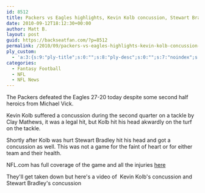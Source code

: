 ```yaml
---
id: 8512
title: Packers vs Eagles highlights, Kevin Kolb concussion, Stewart Bradley hurt
date: 2010-09-12T18:12:30+00:00
author: Matt B.
layout: post
guid: https://backseatfan.com/?p=8512
permalink: /2010/09/packers-vs-eagles-highlights-kevin-kolb-concussion-stewart-bradley-hurt/
ply_custom:
  - 'a:3:{s:9:"ply-title";s:0:"";s:8:"ply-desc";s:0:"";s:7:"noindex";s:0:"";}'
categories:
  - Fantasy Football
  - NFL
  - NFL News
---
```


<div class="entry">
  <p>
    The Packers defeated the Eagles 27-20 today despite some second half heroics from Michael Vick.
  </p>

  <p>
    Kevin Kolb suffered a concussion during the second quarter on a tackle by Clay Mathews, it was a legal hit, but Kolb hit his head akwardly on the turf on the tackle.
  </p>

  <p>
    Shortly after Kolb was hurt Stewart Bradley hit his head and got a concussion as well. This was not a game for the faint of heart or for either team and their health.
  </p>

  <p>
    NFL.com has full coverage of the game and all the injuries <a href="http://www.nfl.com/videos/nfl-game-highlights/09000d5d81a7b87f/Packers-vs-Eagles-highlights">here</a>
  </p>

  <p>
    They'll get taken down but here's a video of  Kevin Kolb's concussion and Stewart Bradley's concussion<br />
  </p>

  <p>
  </p>
</div>
